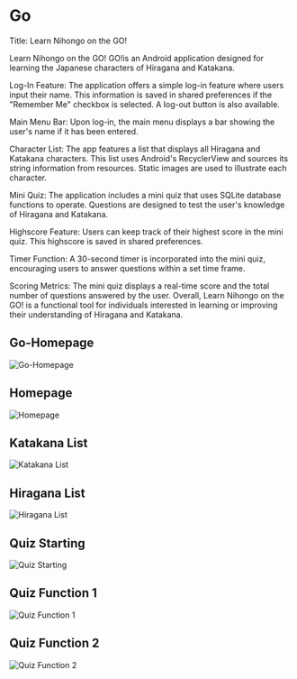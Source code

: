 # Go

Title: Learn Nihongo on the GO!

Learn Nihongo on the GO! GO!is an Android application designed for learning the Japanese characters of Hiragana and Katakana.

Log-In Feature:
The application offers a simple log-in feature where users input their name. This information is saved in shared preferences if the "Remember Me" checkbox is selected. A log-out button is also available.

Main Menu Bar:
Upon log-in, the main menu displays a bar showing the user's name if it has been entered.

Character List:
The app features a list that displays all Hiragana and Katakana characters. This list uses Android's RecyclerView and sources its string information from resources. Static images are used to illustrate each character.

Mini Quiz:
The application includes a mini quiz that uses SQLite database functions to operate. Questions are designed to test the user's knowledge of Hiragana and Katakana.

Highscore Feature:
Users can keep track of their highest score in the mini quiz. This highscore is saved in shared preferences.

Timer Function:
A 30-second timer is incorporated into the mini quiz, encouraging users to answer questions within a set time frame.

Scoring Metrics:
The mini quiz displays a real-time score and the total number of questions answered by the user.
Overall, Learn Nihongo on the GO! is a functional tool for individuals interested in learning or improving their understanding of Hiragana and Katakana.

## Go-Homepage

![Go-Homepage](go-homepage.jpg)

## Homepage

![Homepage](homepage.jpg)

## Katakana List

![Katakana List](katakanalist.jpg)

## Hiragana List

![Hiragana List](hiraganalist.jpg)

## Quiz Starting

![Quiz Starting](quizstarting.jpg)

## Quiz Function 1

![Quiz Function 1](quizfunction1.jpg)

## Quiz Function 2

![Quiz Function 2](quizfunction2.jpg)

